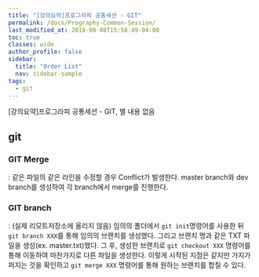 ```yaml
---
title: "[강의요약]프로그라피 공통세션 - GIT"
permalink: /docs/Prography-Common-Session/
last_modified_at: 2018-09-08T15:58:49-04:00
toc: true
classes: wide
author_profile: false
sidebar:
  title: "Order List"
  nav: sidebar-sample
tags:
  - git
---
```



[강의요약]프로그라피 공통세션 - GIT, 별 내용 없음

## git

### GIT Merge  
:     같은 파일의 같은 라인을 수정할 경우 Conflict가 발생한다.
master branch와 dev branch를 생성하여 각 branch에서 merge를 진행한다.

### GIT branch
:     (실제 리모트저장소에 올리지 않음) 임의의 폴더에서 `git init`명령어를 사용한 뒤 `git branch XXX`를 통해 임의의 브랜치를 생성했다.
그리고 브랜치 명과 같은 TXT 파일을 생성(ex. master.txt)했다. 그 후, 생성한 브랜치로 `git checkout XXX` 명령어를 통해 이동하여 마찬가지로 다른 파일을
생성한다. 이렇게 시작된 지점은 같지만 가지가 퍼지는 것을 확인하고 `git merge XXX` 명령어를 통해 원하는 브랜치를 합칠 수 있다.
